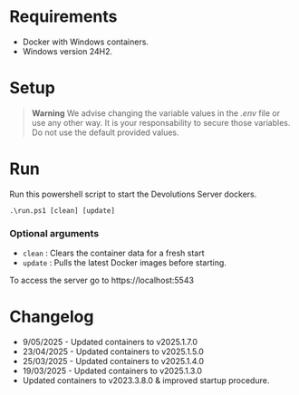# Requirements
- Docker with Windows containers.
- Windows version 24H2.

# Setup

> **Warning**
> We advise changing the variable values in the *.env* file or use any other way. It is your responsability to secure those variables.
> Do not use the default provided values.

# Run

Run this powershell script to start the Devolutions Server dockers.

```
.\run.ps1 [clean] [update]
```

### Optional arguments
- `clean` : Clears the container data for a fresh start
- `update` : Pulls the latest Docker images before starting.

To access the server go to https://localhost:5543

# Changelog
- 9/05/2025 - Updated containers to v2025.1.7.0
- 23/04/2025 - Updated containers to v2025.1.5.0
- 25/03/2025 - Updated containers to v2025.1.4.0
- 19/03/2025 - Updated containers to v2025.1.3.0
- Updated containers to v2023.3.8.0 & improved startup procedure.